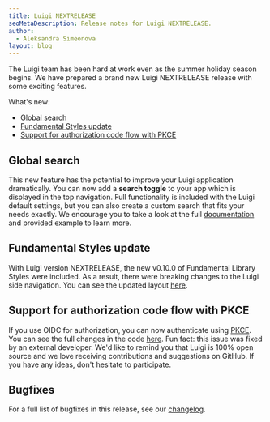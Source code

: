 ```yaml
---
title: Luigi NEXTRELEASE
seoMetaDescription: Release notes for Luigi NEXTRELEASE.
author:
  - Aleksandra Simeonova
layout: blog
---
```


The Luigi team has been hard at work even as the summer holiday season begins. We have prepared a brand new Luigi NEXTRELEASE release with some exciting features.
<!-- Excerpt -->

What's new:
- [Global search](#global-search)
- [Fundamental Styles update](#fundamental-styles-update)
- [Support for authorization code flow with PKCE](#support-for-authorization-code-flow-with-pkce)

## Global search
This new feature has the potential to improve your Luigi application dramatically. You can now add a **search toggle** to your app which is displayed in the top navigation. Full functionality is included with the Luigi default settings, but you can also create a custom search that fits your needs exactly. We encourage you to take a look at the full [documentation](https://docs.luigi-project.io/docs/global-search) and provided example to learn more.

## Fundamental Styles update
With Luigi version NEXTRELEASE, the new v0.10.0 of Fundamental Library Styles were included. As a result, there were breaking changes to the Luigi side navigation. You can see the updated layout [here](https://sap.github.io/fundamental-styles/components/side-navigation.html).

## Support for authorization code flow with PKCE
If you use OIDC for authorization, you can now authenticate using [PKCE](https://oauth.net/2/pkce/). You can see the full changes in the code [here](https://github.com/SAP/luigi/pull/1478). Fun fact: this issue was fixed by an external developer. We'd like to remind you that Luigi is 100% open source and we love receiving contributions and suggestions on GitHub. If you have any ideas, don't hesitate to participate.

## Bugfixes
For a full list of bugfixes in this release, see our [changelog](https://github.com/SAP/luigi/blob/master/CHANGELOG.md).